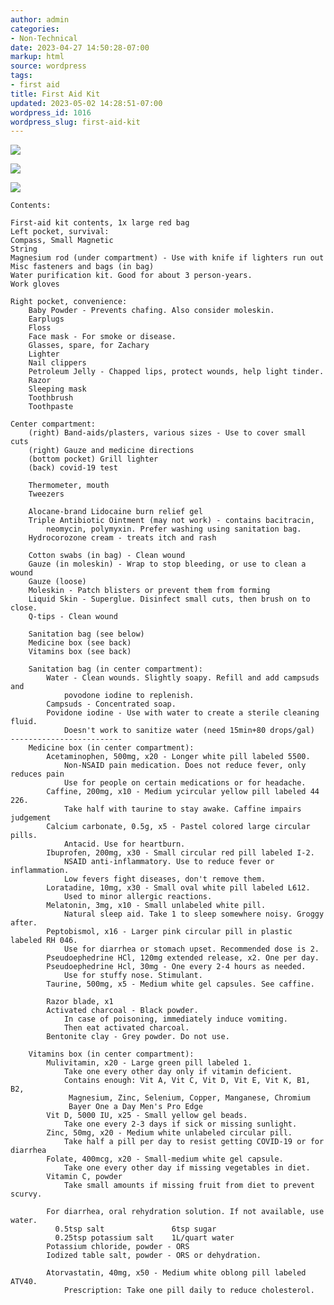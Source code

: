 ```yaml
---
author: admin
categories:
- Non-Technical
date: 2023-04-27 14:50:28-07:00
markup: html
source: wordpress
tags:
- first aid
title: First Aid Kit
updated: 2023-05-02 14:28:51-07:00
wordpress_id: 1016
wordpress_slug: first-aid-kit
---
```

[![](https://blog.za3k.com/wp-content/uploads/2023/04/PXL_20221014_050139562-crop-1024x713.jpg)][1]

[![](https://blog.za3k.com/wp-content/uploads/2023/04/PXL_20221014_050159341-crop-1024x720.jpg)][2]

[![](https://blog.za3k.com/wp-content/uploads/2023/04/PXL_20221014_050204922.MP-crop-1024x796.jpg)][3]

    Contents:
    
    First-aid kit contents, 1x large red bag
    Left pocket, survival:
    Compass, Small Magnetic
    String
    Magnesium rod (under compartment) - Use with knife if lighters run out
    Misc fasteners and bags (in bag)
    Water purification kit. Good for about 3 person-years.
    Work gloves
    
    Right pocket, convenience:
        Baby Powder - Prevents chafing. Also consider moleskin.
        Earplugs
        Floss
        Face mask - For smoke or disease.
        Glasses, spare, for Zachary
        Lighter
        Nail clippers
        Petroleum Jelly - Chapped lips, protect wounds, help light tinder.
        Razor
        Sleeping mask
        Toothbrush
        Toothpaste
    
    Center compartment:
        (right) Band-aids/plasters, various sizes - Use to cover small cuts
        (right) Gauze and medicine directions
        (bottom pocket) Grill lighter
        (back) covid-19 test
    
        Thermometer, mouth
        Tweezers
    
        Alocane-brand Lidocaine burn relief gel
        Triple Antibiotic Ointment (may not work) - contains bacitracin,
            neomycin, polymyxin. Prefer washing using sanitation bag.
        Hydrocorozone cream - treats itch and rash
    
        Cotton swabs (in bag) - Clean wound
        Gauze (in moleskin) - Wrap to stop bleeding, or use to clean a wound
        Gauze (loose)
        Moleskin - Patch blisters or prevent them from forming
        Liquid Skin - Superglue. Disinfect small cuts, then brush on to close.
        Q-tips - Clean wound
    
        Sanitation bag (see below)
        Medicine box (see back)
        Vitamins box (see back)
    
        Sanitation bag (in center compartment):
            Water - Clean wounds. Slightly soapy. Refill and add campsuds and
                povodone iodine to replenish.
            Campsuds - Concentrated soap.
            Povidone iodine - Use with water to create a sterile cleaning fluid.
                Doesn't work to sanitize water (need 15min+80 drops/gal)
    -------------------------
        Medicine box (in center compartment):
            Acetaminophen, 500mg, x20 - Longer white pill labeled 5500.
                Non-NSAID pain medication. Does not reduce fever, only reduces pain
                Use for people on certain medications or for headache.
            Caffine, 200mg, x10 - Medium ycircular yellow pill labeled 44 226.
                Take half with taurine to stay awake. Caffine impairs judgement
            Calcium carbonate, 0.5g, x5 - Pastel colored large circular pills.
                Antacid. Use for heartburn.
            Ibuprofen, 200mg, x30 - Small circular red pill labeled I-2.
                NSAID anti-inflammatory. Use to reduce fever or inflammation.
                Low fevers fight diseases, don't remove them.
            Loratadine, 10mg, x30 - Small oval white pill labeled L612.
                Used to minor allergic reactions.
            Melatonin, 3mg, x10 - Small unlabeled white pill.
                Natural sleep aid. Take 1 to sleep somewhere noisy. Groggy after.
            Peptobismol, x16 - Larger pink circular pill in plastic labeled RH 046.
                Use for diarrhea or stomach upset. Recommended dose is 2.
            Pseudoephedrine HCl, 120mg extended release, x2. One per day.
            Pseudoephedrine Hcl, 30mg - One every 2-4 hours as needed.
                Use for stuffy nose. Stimulant.
            Taurine, 500mg, x5 - Medium white gel capsules. See caffine.
    
            Razor blade, x1
            Activated charcoal - Black powder.
                In case of poisoning, immediately induce vomiting.
                Then eat activated charcoal.
            Bentonite clay - Grey powder. Do not use.
    
        Vitamins box (in center compartment):
            Mulivitamin, x20 - Large green pill labeled 1.
                Take one every other day only if vitamin deficient.
                Contains enough: Vit A, Vit C, Vit D, Vit E, Vit K, B1, B2,
                 Magnesium, Zinc, Selenium, Copper, Manganese, Chromium
                 Bayer One a Day Men's Pro Edge
            Vit D, 5000 IU, x25 - Small yellow gel beads.
                Take one every 2-3 days if sick or missing sunlight.
            Zinc, 50mg, x20 - Medium white unlabeled circular pill.
                Take half a pill per day to resist getting COVID-19 or for diarrhea
            Folate, 400mcg, x20 - Small-medium white gel capsule.
                Take one every other day if missing vegetables in diet.
            Vitamin C, powder
                Take small amounts if missing fruit from diet to prevent scurvy.
    
            For diarrhea, oral rehydration solution. If not available, use water.
              0.5tsp salt               6tsp sugar
              0.25tsp potassium salt    1L/quart water
            Potassium chloride, powder - ORS
            Iodized table salt, powder - ORS or dehydration.
    
            Atorvastatin, 40mg, x50 - Medium white oblong pill labeled ATV40.
                Prescription: Take one pill daily to reduce cholesterol.

[1]: https://blog.za3k.com/wp-content/uploads/2023/04/PXL_20221014_050139562-crop-scaled.jpg
[2]: https://blog.za3k.com/wp-content/uploads/2023/04/PXL_20221014_050159341-crop-scaled.jpg
[3]: https://blog.za3k.com/wp-content/uploads/2023/04/PXL_20221014_050204922.MP-crop.jpg
